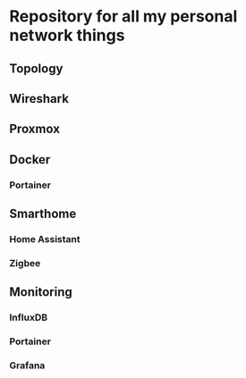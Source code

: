 # Repository for all my personal network things

## Topology

## Wireshark

## Proxmox

## Docker

### Portainer

## Smarthome

### Home Assistant

### Zigbee

## Monitoring

### InfluxDB

### Portainer

### Grafana